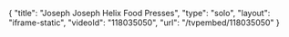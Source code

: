 {
    "title": "Joseph Joseph Helix Food Presses",
    "type": "solo",
    "layout": "iframe-static",
    "videoId": "118035050",
    "url": "\/tvpembed\/118035050"
}